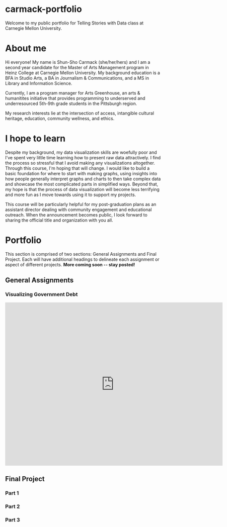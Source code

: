 # carmack-portfolio
Welcome to my public portfolio for Telling Stories with Data class at Carnegie Mellon University.

# About me
Hi everyone! My name is Shun-Sho Carmack (she/her/hers) and I am a second year candidate for the Master of Arts Management program in Heinz College at Carnegie Mellon University. My background education is a BFA in Studio Arts, a BA in Journalism & Communications, and a MS in Library and Information Science. 

Currently, I am a program manager for Arts Greenhouse, an arts & humanitites initiative that provides programming to underserved and underresourced 5th-9th grade students in the Pittsburgh region.

My research interests lie at the intersection of access, intangible cultural heritage, education, community wellness, and ethics.

# I hope to learn
Despite my background, my data visualization skills are woefully poor and I've spent very little time learning how to present raw data attractively. I find the process so stressful that I avoid making any visualizations altogether. Through this course, I'm hoping that will change. I would like to build a basic foundation for where to start with making graphs, using  insights into how people generally interpret graphs and charts to then take complex data and showcase the most complicated parts in simplified ways. Beyond that, my hope is that the process of data visualization will become less terrifying and more fun as I move towards using it to support my projects.

This course will be particularly helpful for my post-graduation plans as an assistant director dealing with community engagement and educational outreach. When the announcement becomes public, I look forward to sharing the official title and organization with you all.

# Portfolio
This section is comprised of two sections: General Assignments and Final Project. Each will have additional headings to delineate each assignment or aspect of different projects. **More coming soon -- stay posted!**

## General Assignments
### Visualizing Government Debt

<iframe src="https://data.oecd.org/chart/6Bgn" width="700" height="525" style="border: 0" mozallowfullscreen="true" webkitallowfullscreen="true" allowfullscreen="true"><a href="https://data.oecd.org/chart/6Bgn" target="_blank">OECD Chart: General government debt, Total, % of GDP, Annual, 2020</a></iframe>

## Final Project
### Part 1
### Part 2
### Part 3
